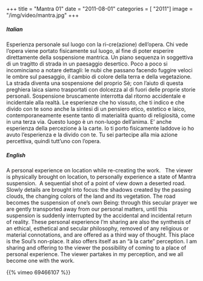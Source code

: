 +++
title = "Mantra 01"
date = "2011-08-01"
categories = [ "2011"]
image = "/img/video/mantra.jpg"
+++

##### Italian

Esperienza personale sul luogo con la ri-cre(azione) dell’opera.
Chi vede l’opera viene portato fisicamente sul luogo, al fine di poter esperire direttamente della sospensione mantrica.
Un piano sequenza in soggettiva di un tragitto di strada in un paesaggio desertico.
Poco a poco si incominciano a notare dettagli: le nubi che passano facendo fuggire veloci le ombre sul paesaggio, il cambio di colore della terra e della vegetazione.
La strada diventa una sospensione del proprio Sè; con l’aiuto di questa preghiera laica siamo trasportati con dolcezza al di fuori delle proprie storie personali. Sospensione bruscamente interrotta dal ritorno accidentale e incidentale alla realtà.
Le esperienze che ho vissuto, che ti indico e che divido con te sono anche la sintesi di un pensiero etico, estetico e laico, contemporaneamente esente tanto di materialità quanto di religiosità, come in una terza via. Questo luogo è un non-luogo dell’anima. E’ anche esperienza della percezione à la carte. Io ti porto fisicamente laddove io ho avuto l’esperienza e la divido con te. Tu sei partecipe alla mia azione percettiva, quindi tutt’uno con l’opera.

##### English

A personal experience on location while re-creating the work.  
The viewer is physically brought on location, to personally experience a state of Mantra suspension. 
A sequential shot of a point of view down a deserted road.
Slowly details are brought into focus: the shadows created by the passing clouds, the changing colors of the land and its vegetation.
The road becomes the suspension of one’s own Being: through this secular prayer we are gently transported away from our personal matters, until this suspension is suddenly interrupted by the accidental and incidental return of reality.
These personal experience I’m sharing are also the synthesis of an ethical, esthetical and secular philosophy, removed of any religious or material connotations, and are offered as a third way of thought. This place is the Soul’s non-place. It also offers itself as an “à la carte” perception. I am sharing and offering to the viewer the possibility of coming to a place of personal experience. The viewer partakes in my perception, and we all become one with the work.

{{% vimeo 69466107 %}}
